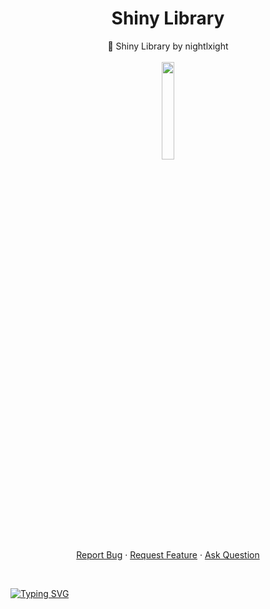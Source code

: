   <h1 align="center">Shiny Library</h1>

  <p align="center">
    🤖 Shiny Library by nightlxight
    <br />
    <br />
    <img src="https://github.com/vimalverma558/vimalverma558/blob/v2/img/hello.gif" width="20%">
    <br />
    <a href="https://github.com/nightlxight/shiny-library/issues/new/choose">Report Bug</a>
    ·
    <a href="https://github.com/nightlxight/shiny-library/issues/new/choose">Request Feature</a>
    ·
    <a href="https://github.com/nightlxight/shiny-library/issues/new/choose">Ask Question</a>
  </p>
</p>

<br>

[![Typing SVG](https://readme-typing-svg.herokuapp.com?font=Robot-Bold&size=30&color=330033&center=true&vCenter=true&width=900&height=110&lines=🎉+Discord+Bots+🎉;🤖+to+help+you+to+make+bots)](https://git.io/typing-svg)